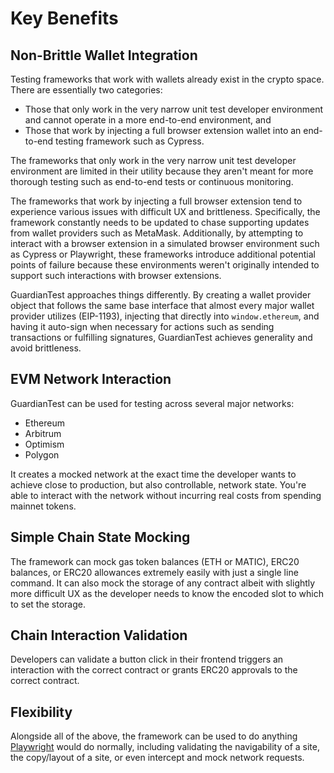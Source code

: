 # Key Benefits

## Non-Brittle Wallet Integration

Testing frameworks that work with wallets already exist in the crypto space. There are essentially two categories: 
* Those that only work in the very narrow unit test developer environment and cannot operate in a more end-to-end environment, and 
* Those that work by injecting a full browser extension wallet into an end-to-end testing framework such as Cypress. 

The frameworks that only work in the very narrow unit test developer environment are limited in their utility because they aren't meant for more thorough testing such as end-to-end tests or continuous monitoring. 

The frameworks that work by injecting a full browser extension tend to experience various issues with difficult UX and brittleness. Specifically, the framework constantly needs to be updated to chase supporting updates from wallet providers such as MetaMask. Additionally, by attempting to interact with a browser extension in a simulated browser environment such as Cypress or Playwright, these frameworks introduce additional potential points of failure because these environments weren't originally intended to support such interactions with browser extensions. 

GuardianTest approaches things differently. By creating a wallet provider object that follows the same base interface that almost every major wallet provider utilizes (EIP-1193), injecting that directly into `window.ethereum`, and having it auto-sign when necessary for actions such as sending transactions or fulfilling signatures, GuardianTest achieves generality and avoid brittleness.


## EVM Network Interaction

GuardianTest can be used for testing across several major networks:

* Ethereum
* Arbitrum
* Optimism
* Polygon

It creates a mocked network at the exact time the developer wants to achieve close to production, but also controllable, network state. You're able to interact with the network without incurring real costs from spending mainnet tokens.


## Simple Chain State Mocking

The framework can mock gas token balances (ETH or MATIC), ERC20 balances, or ERC20 allowances extremely easily with just a single line command. It can also mock the storage of any contract albeit with slightly more difficult UX as the developer needs to know the encoded slot to which to set the storage.


## Chain Interaction Validation

Developers can validate a button click in their frontend triggers an interaction with the correct contract or grants ERC20 approvals to the correct contract.


## Flexibility

Alongside all of the above, the framework can be used to do anything [Playwright](https://github.com/microsoft/playwright) would do normally, including validating the navigability of a site, the copy/layout of a site, or even intercept and mock network requests.
